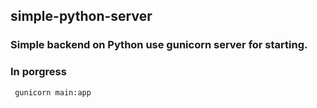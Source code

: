 ## simple-python-server

### Simple backend on Python use gunicorn server for starting.
### In porgress

``` 
 gunicorn main:app

```
